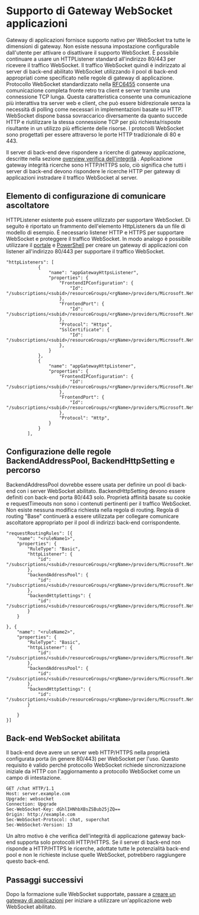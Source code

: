 <properties
   pageTitle="Supporto di Gateway WebSocket applicazioni | Microsoft Azure"
   description="Questa pagina offre una panoramica del supporto applicazione Gateway WebSocket."
   documentationCenter="na"
   services="application-gateway"
   authors="amsriva"
   manager="rossort"
   editor="amsriva"/>
<tags
   ms.service="application-gateway"
   ms.devlang="na"
   ms.topic="article"
   ms.tgt_pltfrm="na"
   ms.workload="infrastructure-services"
   ms.date="09/16/2016"
   ms.author="amsriva"/>

# <a name="application-gateway-websocket-support"></a>Supporto di Gateway WebSocket applicazioni

Gateway di applicazioni fornisce supporto nativo per WebSocket tra tutte le dimensioni di gateway. Non esiste nessuna impostazione configurabile dall'utente per attivare o disattivare il supporto WebSocket. È possibile continuare a usare un HTTPListener standard all'indirizzo 80/443 per ricevere il traffico WebSocket. Il traffico WebSocket quindi è indirizzato al server di back-end abilitato WebSocket utilizzando il pool di back-end appropriati come specificato nelle regole di gateway di applicazione. Protocollo WebSocket standardizzato nella [RFC6455](https://tools.ietf.org/html/rfc6455) consente una comunicazione completa fronte retro tra client e server tramite una connessione TCP lunga. Questa caratteristica consente una comunicazione più interattiva tra server web e client, che può essere bidirezionale senza la necessità di polling come necessari in implementazioni basate su HTTP.  WebSocket dispone bassa sovraccarico diversamente da quanto succede HTTP e riutilizzare la stessa connessione TCP per più richiesta/risposte risultante in un utilizzo più efficiente delle risorse. I protocolli WebSocket sono progettati per essere attraverso le porte HTTP tradizionale di 80 e 443.

Il server di back-end deve rispondere a ricerche di gateway applicazione, descritte nella sezione [overview verifica dell'integrità](application-gateway-probe-overview.md) . Applicazione gateway integrità ricerche sono HTTP/HTTPS solo, ciò significa che tutti i server di back-end devono rispondere le ricerche HTTP per gateway di applicazioni instradare il traffico WebSocket al server.

## <a name="listener-configuration-element"></a>Elemento di configurazione di comunicare ascoltatore

HTTPListener esistente può essere utilizzato per supportare WebSocket. Di seguito è riportato un frammento dell'elemento HttpListeners da un file di modello di esempio. È necessario listener HTTP e HTTPS per supportare WebSocket e proteggere il traffico WebSocket. In modo analogo è possibile utilizzare il [portale](application-gateway-create-gateway-portal.md) e [PowerShell](application-gateway-create-gateway-arm.md) per creare un gateway di applicazioni con listener all'indirizzo 80/443 per supportare il traffico WebSocket.


    "httpListeners": [
                {
                    "name": "appGatewayHttpsListener",
                    "properties": {
                        "FrontendIPConfiguration": {
                            "Id": "/subscriptions/<subid>/resourceGroups/<rgName>/providers/Microsoft.Network/applicationGateways/applicationGateway1/frontendIPConfigurations/DefaultFrontendPublicIP"
                        },
                        "FrontendPort": {
                            "Id": "/subscriptions/<subid>/resourceGroups/<rgName>/providers/Microsoft.Network/applicationGateways/applicationGateway1/frontendPorts/appGatewayFrontendPort443'"
                        },
                        "Protocol": "Https",
                        "SslCertificate": {
                            "Id": "/subscriptions/<subid>/resourceGroups/<rgName>/providers/Microsoft.Network/applicationGateways/applicationGateway1/sslCertificates/appGatewaySslCert1'"
                        },
                    }
                },
                {
                    "name": "appGatewayHttpListener",
                    "properties": {
                        "FrontendIPConfiguration": {
                            "Id": "/subscriptions/<subid>/resourceGroups/<rgName>/providers/Microsoft.Network/applicationGateways/applicationGateway1/frontendIPConfigurations/appGatewayFrontendIP'"
                        },
                        "FrontendPort": {
                            "Id": "/subscriptions/<subid>/resourceGroups/<rgName>/providers/Microsoft.Network/applicationGateways/applicationGateway1/frontendPorts/appGatewayFrontendPort80'"
                        },
                        "Protocol": "Http",
                    }
                }
            ],

## <a name="backendaddresspool-backendhttpsetting-and-routing-rule-configuration"></a>Configurazione delle regole BackendAddressPool, BackendHttpSetting e percorso

BackendAddressPool dovrebbe essere usata per definire un pool di back-end con i server WebSocket abilitato. BackendHttpSetting devono essere definiti con back-end porta 80/443 solo. Proprietà affinità basate su cookie e requestTimeouts non sono i contenuti pertinenti per il traffico WebSocket. Non esiste nessuna modifica richiesta nella regola di routing. Regola di routing "Base" continuerà a essere utilizzata per collegare comunicare ascoltatore appropriato per il pool di indirizzi back-end corrispondente. 

    "requestRoutingRules": [{
        "name": "<ruleName1>",
        "properties": {
            "RuleType": "Basic",
            "httpListener": {
                "id": "/subscriptions/<subid>/resourceGroups/<rgName>/providers/Microsoft.Network/applicationGateways/applicationGateway1/httpListeners/appGatewayHttpsListener')]"
            },
            "backendAddressPool": {
                "id": "/subscriptions/<subid>/resourceGroups/<rgName>/providers/Microsoft.Network/applicationGateways/applicationGateway1/backendAddressPools/ContosoServerPool')]"
            },
            "backendHttpSettings": {
                "id": "/subscriptions/<subid>/resourceGroups/<rgName>/providers/Microsoft.Network/applicationGateways/applicationGateway1/backendHttpSettingsCollection/appGatewayBackendHttpSettings')]"
            }
        }

    }, {
        "name": "<ruleName2>",
        "properties": {
            "RuleType": "Basic",
            "httpListener": {
                "id": "/subscriptions/<subid>/resourceGroups/<rgName>/providers/Microsoft.Network/applicationGateways/applicationGateway1/httpListeners/appGatewayHttpListener')]"
            },
            "backendAddressPool": {
                "id": "/subscriptions/<subid>/resourceGroups/<rgName>/providers/Microsoft.Network/applicationGateways/applicationGateway1/backendAddressPools/ContosoServerPool')]"
            },
            "backendHttpSettings": {
                "id": "/subscriptions/<subid>/resourceGroups/<rgName>/providers/Microsoft.Network/applicationGateways/applicationGateway1/backendHttpSettingsCollection/appGatewayBackendHttpSettings')]"
            }

        }
    }]

## <a name="websocket-enabled-backend"></a>Back-end WebSocket abilitata

Il back-end deve avere un server web HTTP/HTTPS nella proprietà configurata porta (in genere 80/443) per WebSocket per l'uso. Questo requisito è valido perché protocollo WebSocket richiede sincronizzazione iniziale da HTTP con l'aggiornamento a protocollo WebSocket come un campo di intestazione.

    GET /chat HTTP/1.1
    Host: server.example.com
    Upgrade: websocket
    Connection: Upgrade
    Sec-WebSocket-Key: dGhlIHNhbXBsZSBub25jZQ==
    Origin: http://example.com
    Sec-WebSocket-Protocol: chat, superchat
    Sec-WebSocket-Version: 13

Un altro motivo è che verifica dell'integrità di applicazione gateway back-end supporta solo protocolli HTTP/HTTPS. Se il server di back-end non risponde a HTTP/HTTPS le ricerche, adottate tutte le potenzialità back-end pool e non le richieste incluse quelle WebSocket, potrebbero raggiungere questo back-end.

## <a name="next-steps"></a>Passaggi successivi

Dopo la formazione sulle WebSocket supportate, passare a [creare un gateway di applicazioni](application-gateway-create-gateway.md) per iniziare a utilizzare un'applicazione web WebSocket abilitato.
